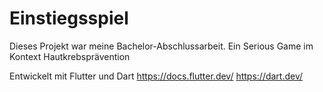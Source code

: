 # Einstiegsspiel

Dieses Projekt war meine Bachelor-Abschlussarbeit.
Ein Serious Game im Kontext Hautkrebsprävention

Entwickelt mit Flutter und Dart
https://docs.flutter.dev/
https://dart.dev/

